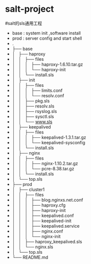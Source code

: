 # salt-project
#salt的sls通用工程
- base : system init ,software install
- prod : server config and start shell
- .
- ├── base
- │   ├── haproxy
- │   │   ├── files
- │   │   │   ├── haproxy-1.6.10.tar.gz
- │   │   │   └── haproxy-init
- │   │   └── install.sls
- │   ├── init
- │   │   ├── files
- │   │   │   ├── limits.conf
- │   │   │   └── resolv.conf
- │   │   ├── pkg.sls
- │   │   ├── resolv.sls
- │   │   ├── rsyslog.sls
- │   │   ├── sysctl.sls
- │   │   └── www.sls
- │   ├── keepalived
- │   │   ├── files
- │   │   │   ├── keepalived-1.3.1.tar.gz
- │   │   │   └── keepalived-sysconfig
- │   │   └── install.sls
- │   ├── nginx
- │   │   ├── files
- │   │   │   ├── nginx-1.10.2.tar.gz
- │   │   │   └── pcre-8.38.tar.gz
- │   │   └── install.sls
- │   └── top.sls
- ├── prod
- │   ├── cluster1
- │   │   ├── files
- │   │   │   ├── blog.nginxs.net.conf
- │   │   │   ├── haproxy.cfg
- │   │   │   ├── haproxy-init
- │   │   │   ├── keepalived.conf
- │   │   │   ├── keepalived-init
- │   │   │   ├── keepalived.service
- │   │   │   ├── nginx.conf
- │   │   │   └── nginx-init
- │   │   ├── haproxy_keepalived.sls
- │   │   └── nginx.sls
- │   └── top.sls
- └── README.md
